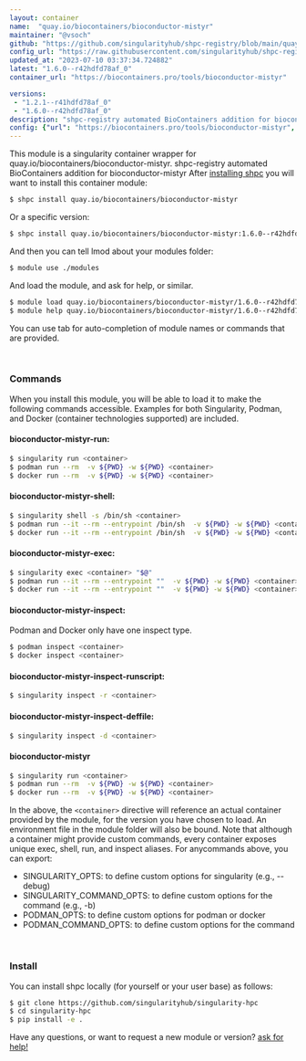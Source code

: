 ```yaml
---
layout: container
name:  "quay.io/biocontainers/bioconductor-mistyr"
maintainer: "@vsoch"
github: "https://github.com/singularityhub/shpc-registry/blob/main/quay.io/biocontainers/bioconductor-mistyr/container.yaml"
config_url: "https://raw.githubusercontent.com/singularityhub/shpc-registry/main/quay.io/biocontainers/bioconductor-mistyr/container.yaml"
updated_at: "2023-07-10 03:37:34.724882"
latest: "1.6.0--r42hdfd78af_0"
container_url: "https://biocontainers.pro/tools/bioconductor-mistyr"

versions:
 - "1.2.1--r41hdfd78af_0"
 - "1.6.0--r42hdfd78af_0"
description: "shpc-registry automated BioContainers addition for bioconductor-mistyr"
config: {"url": "https://biocontainers.pro/tools/bioconductor-mistyr", "maintainer": "@vsoch", "description": "shpc-registry automated BioContainers addition for bioconductor-mistyr", "latest": {"1.6.0--r42hdfd78af_0": "sha256:b43781c084cacbbd642afe2318215e746648c73e1ac2eeb512ce2b941422127d"}, "tags": {"1.2.1--r41hdfd78af_0": "sha256:ae248d9375fb86567d69517564f582f5fbfe8b6e63d6765ec6c55a3219f12f84", "1.6.0--r42hdfd78af_0": "sha256:b43781c084cacbbd642afe2318215e746648c73e1ac2eeb512ce2b941422127d"}, "docker": "quay.io/biocontainers/bioconductor-mistyr"}
---
```


This module is a singularity container wrapper for quay.io/biocontainers/bioconductor-mistyr.
shpc-registry automated BioContainers addition for bioconductor-mistyr
After [installing shpc](#install) you will want to install this container module:


```bash
$ shpc install quay.io/biocontainers/bioconductor-mistyr
```

Or a specific version:

```bash
$ shpc install quay.io/biocontainers/bioconductor-mistyr:1.6.0--r42hdfd78af_0
```

And then you can tell lmod about your modules folder:

```bash
$ module use ./modules
```

And load the module, and ask for help, or similar.

```bash
$ module load quay.io/biocontainers/bioconductor-mistyr/1.6.0--r42hdfd78af_0
$ module help quay.io/biocontainers/bioconductor-mistyr/1.6.0--r42hdfd78af_0
```

You can use tab for auto-completion of module names or commands that are provided.

<br>

### Commands

When you install this module, you will be able to load it to make the following commands accessible.
Examples for both Singularity, Podman, and Docker (container technologies supported) are included.

#### bioconductor-mistyr-run:

```bash
$ singularity run <container>
$ podman run --rm  -v ${PWD} -w ${PWD} <container>
$ docker run --rm  -v ${PWD} -w ${PWD} <container>
```

#### bioconductor-mistyr-shell:

```bash
$ singularity shell -s /bin/sh <container>
$ podman run --it --rm --entrypoint /bin/sh  -v ${PWD} -w ${PWD} <container>
$ docker run --it --rm --entrypoint /bin/sh  -v ${PWD} -w ${PWD} <container>
```

#### bioconductor-mistyr-exec:

```bash
$ singularity exec <container> "$@"
$ podman run --it --rm --entrypoint ""  -v ${PWD} -w ${PWD} <container> "$@"
$ docker run --it --rm --entrypoint ""  -v ${PWD} -w ${PWD} <container> "$@"
```

#### bioconductor-mistyr-inspect:

Podman and Docker only have one inspect type.

```bash
$ podman inspect <container>
$ docker inspect <container>
```

#### bioconductor-mistyr-inspect-runscript:

```bash
$ singularity inspect -r <container>
```

#### bioconductor-mistyr-inspect-deffile:

```bash
$ singularity inspect -d <container>
```



#### bioconductor-mistyr

```bash
$ singularity run <container>
$ podman run --rm  -v ${PWD} -w ${PWD} <container>
$ docker run --rm  -v ${PWD} -w ${PWD} <container>
```


In the above, the `<container>` directive will reference an actual container provided
by the module, for the version you have chosen to load. An environment file in the
module folder will also be bound. Note that although a container
might provide custom commands, every container exposes unique exec, shell, run, and
inspect aliases. For anycommands above, you can export:

 - SINGULARITY_OPTS: to define custom options for singularity (e.g., --debug)
 - SINGULARITY_COMMAND_OPTS: to define custom options for the command (e.g., -b)
 - PODMAN_OPTS: to define custom options for podman or docker
 - PODMAN_COMMAND_OPTS: to define custom options for the command

<br>

### Install

You can install shpc locally (for yourself or your user base) as follows:

```bash
$ git clone https://github.com/singularityhub/singularity-hpc
$ cd singularity-hpc
$ pip install -e .
```

Have any questions, or want to request a new module or version? [ask for help!](https://github.com/singularityhub/singularity-hpc/issues)